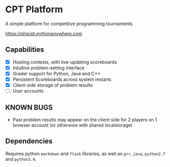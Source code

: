 # CPT Platform
A simple platform for competitive programming tournaments

https://phscpt.pythonanywhere.com

## Capabilities
- [x] Hosting contests, with live-updating scoreboards
- [x] Intuitive problem-setting interface
- [x] Grader support for Python, Java and C++
- [x] Persistent Scoreboards across system restarts
- [x] Client-side storage of problem results
- [ ] User accounts

## KNOWN BUGS
- Past problem results may appear on the client side for 2 players on 1 browser account (or otherwise with shared localstorage)

## Dependencies
Requires python `markdown` and `flask` libraries, as well as `g++`, `java`, `python2.7` and `python3.9`.